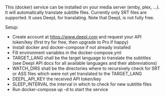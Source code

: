 This (docker) service can be installed on your media server (emby, plex, ...). It will automatically translate subtitle files. Currently only SRT files are supported. It uses DeepL for translating. Note that DeepL is not fully free.

Setup:
- Create account at https://www.deepl.com and request your API token/key (first try for free, then upgrade to Pro if happy) 
- Install docker and docker-compose if not already installed
- Fill environment variables in the docker-compose.yml
- TARGET_LANG shall be the target language to translate the subtitles (see Deepl API docs for all available languages and their abbreviations)
- WATCH_DIRS shall be the directories where to recursively check for SRT or ASS files which were not yet translated to the TARGET_LANG
- DEEPL_API_KEY the received API token/key
- SLEEP_INTERVAL the interval in which to check for new subtitle files
- Run docker-compose up -d to start the service
